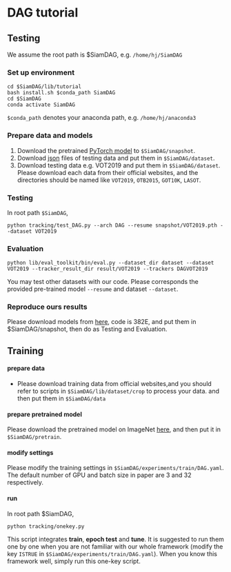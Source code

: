 # DAG tutorial
## Testing

We assume the root path is $SiamDAG, e.g. `/home/hj/SiamDAG`
### Set up environment

```
cd $SiamDAG/lib/tutorial
bash install.sh $conda_path SiamDAG
cd $SiamDAG
conda activate SiamDAG

```
`$conda_path` denotes your anaconda path, e.g. `/home/hj/anaconda3`


### Prepare data and models
1. Download the pretrained [PyTorch model](https://drive.google.com/drive/folders/1DfiuFP2xuclVLzPkPKYkMWJXHKAZLJmk?usp=sharing)  to `$SiamDAG/snapshot`.
2. Download [json](https://drive.google.com/open?id=1S-RkzyMVRFWueWW91NmZldUJuDyhGdp1) files of testing data and put them in `$SiamDAG/dataset`.
3. Download testing data e.g. VOT2019 and put them in `$SiamDAG/dataset`. Please download each data from their official websites, and the directories should be named like `VOT2019`, `OTB2015`, `GOT10K`, `LASOT`.

### Testing
In root path `$SiamDAG`,

```
python tracking/test_DAG.py --arch DAG --resume snapshot/VOT2019.pth --dataset VOT2019
```
### Evaluation
```
python lib/eval_toolkit/bin/eval.py --dataset_dir dataset --dataset VOT2019 --tracker_result_dir result/VOT2019 --trackers DAGVOT2019
```
You may test other datasets with our code. Please corresponds the provided pre-trained model `--resume` and dataset `--dataset`. 


### Reproduce ours results
Please download models from [here](https://pan.baidu.com/s/1L_gDJQQ1mVPZQAHXUYb2UA), code is 382E, and put them in $SiamDAG/snapshot, then do as Testing and Evaluation.


## Training
#### prepare data
- Please download training data from official websites,and you should refer to scripts in `$SiamDAG/lib/dataset/crop` to process your data. and then put them in `$SiamDAG/data`



#### prepare pretrained model
Please download the pretrained model on ImageNet [here](https://drive.google.com/open?id=1Pwe5NRdOoGiTYlnrOZdL-3S494RkbPQe), and then put it in `$SiamDAG/pretrain`.

#### modify settings
Please modify the training settings in `$SiamDAG/experiments/train/DAG.yaml`. The default number of GPU and batch size in paper are 3 and 32 respectively. 

#### run
In root path $SiamDAG,
```
python tracking/onekey.py
```
This script integrates **train**, **epoch test** and **tune**. It is suggested to run them one by one when you are not familiar with our whole framework (modify the key `ISTRUE` in `$SiamDAG/experiments/train/DAG.yaml`). When you know this framework well, simply run this one-key script.
